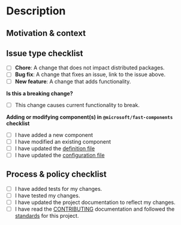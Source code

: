 <!--- Provide a summary of your changes in the title field above. For guidance on formatting, see the comment at the bottom of this template. -->

# Description

<!--- Describe your changes. -->

## Motivation & context

<!--- What problem does this change solve? -->
<!--- Provide a link if you are addressing an open issue. -->

## Issue type checklist

<!--- What type of change are you submitting? Put an x in the box that applies: -->

- [ ] **Chore**: A change that does not impact distributed packages.
- [ ] **Bug fix**: A change that fixes an issue, link to the issue above.
- [ ] **New feature**: A change that adds functionality.

**Is this a breaking change?**
- [ ] This change causes current functionality to break.

<!--- If yes, describe the impact. -->

**Adding or modifying component(s) in `@microsoft/fast-components` checklist**

<!-- Do your changes add or modify components in the @microsoft/fast-components package? Put an x in the box that applies: -->

- [ ] I have added a new component
- [ ] I have modified an existing component
- [ ] I have updated the [definition file](https://github.com/Microsoft/fast/blob/master/packages/web-components/fast-components/CONTRIBUTING.md#definition)
- [ ] I have updated the [configuration file](https://github.com/Microsoft/fast/blob/master/packages/web-components/fast-components/CONTRIBUTING.md#configuration)

## Process & policy checklist

<!--- Review the list and check the boxes that apply. -->

- [ ] I have added tests for my changes.
- [ ] I have tested my changes.
- [ ] I have updated the project documentation to reflect my changes.
- [ ] I have read the [CONTRIBUTING](https://github.com/Microsoft/fast/blob/master/CONTRIBUTING.md) documentation and followed the [standards](https://www.fast.design/docs/community/code-of-conduct/#our-standards) for this project.

<!---
Formatting guidelines:

Accepted peer review title format:
<type>: <description>

Example titles:
    chore: add unit tests for all components
    feat: add a border radius to button
    fix: update design system to use 3px border radius

    <type> is required to be one of the following:

        - chore: A change that does not impact distributed packages.
        - fix: A change which fixes an issue.
        - feat: A that adds functionality.

    <description> is required for the CHANGELOG and speaks to what the user gets from this PR:

        - Be concise.
        - Use all lowercase characters. 
        - Use imperative, present tense (e.g. `add` not `adds`.)
        - Do not end your description with a period.
        - Avoid redundant words.

For additional information regarding working on FAST, check out our documentation site:
https://www.fast.design/docs/community/contributor-guide
-->